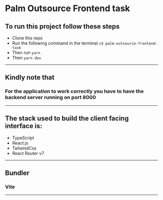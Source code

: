 # Palm Outsource Frontend task

## To run this project follow these steps

- Clone this repo
- Run the following command in the terminal `cd palm-outsource-frontend-task`
- Then run `yarn`
- Then `yarn dev`

---

## Kindly note that

### For the application to work correctly you have to have the backend server running on port 8000

---

## The stack used to build the client facing interface is:

- TypeScript
- React.js
- TailwindCss
- React Router v7

---

## Bundler

### Vite

---
